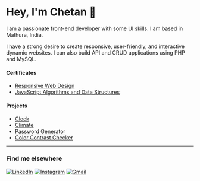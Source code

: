 # Hey, I'm Chetan :wave:

I am a passionate front-end developer with some UI skills. I am based in Mathura, India.

I have a strong desire to create responsive, user-friendly, and interactive dynamic websites. I can also build API and CRUD applications using PHP and MySQL.

#### Certificates
- [Responsive Web Design](https://www.freecodecamp.org/certification/mysteriousman/responsive-web-design)
- [JavaScript Algorithms and Data Structures](https://www.freecodecamp.org/certification/mysteriousman/javascript-algorithms-and-data-structures)

#### Projects
- [Clock](https://mysteriousmanin.github.io/clock/)
- [Climate](https://mysteriousmanin.github.io/climate/)
- [Password Generator](https://mysteriousmanin.github.io/password-generator/)
- [Color Contrast Checker](https://mysteriousmanin.github.io/color-contrast-checker/)

-----

### Find me elsewhere

[![LinkedIn](https://img.shields.io/badge/linkedin-%230077B5.svg?style=for-the-badge&logo=linkedin&logoColor=white)](https://www.linkedin.com/in/MysteriousManIN) [![Instagram](https://img.shields.io/badge/Instagram-%23E4405F.svg?style=for-the-badge&logo=Instagram&logoColor=white)](https://www.instagram.com/mysteriousman.in/) [![Gmail](https://img.shields.io/badge/Gmail-D14836?style=for-the-badge&logo=gmail&logoColor=white)](mailto:chetan1919149@gmail.com)
